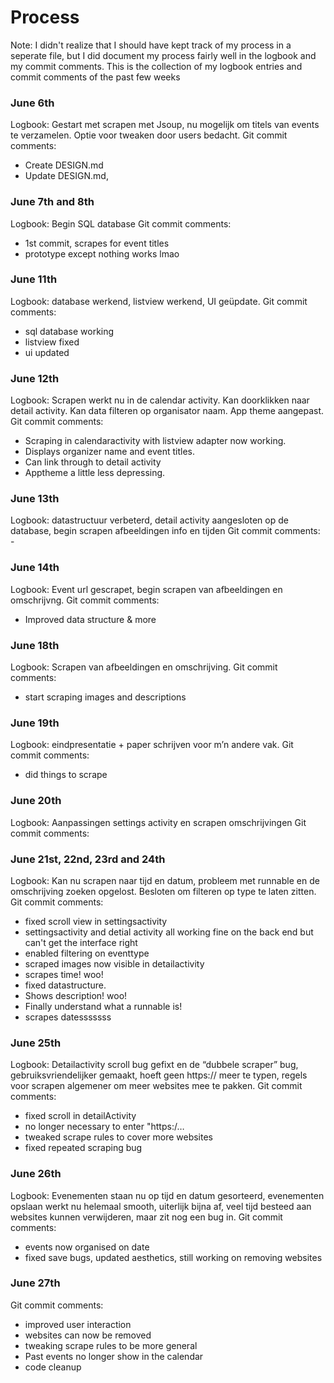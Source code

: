 # Process
Note: I didn't realize that I should have kept track of my process in a seperate file, but I did document my process fairly well in the logbook and my commit comments.
This is the collection of my logbook entries and commit comments of the past few weeks

### June 6th
Logbook: Gestart met scrapen met Jsoup, nu mogelijk om titels van events te verzamelen. Optie voor tweaken door users bedacht.
Git commit comments:
- Create DESIGN.md
- Update DESIGN.md,
### June 7th and 8th
Logbook: Begin SQL database
Git commit comments:
- 1st commit, scrapes for event titles
- prototype except nothing works lmao
### June 11th
Logbook: database werkend, listview werkend, UI geüpdate.
Git commit comments:
- sql database working
- listview fixed
- ui updated
### June 12th
Logbook: Scrapen werkt nu in de calendar activity. Kan doorklikken naar detail activity. Kan data filteren op organisator naam. App theme aangepast.
Git commit comments:
- Scraping in calendaractivity with listview adapter now working.
- Displays organizer name and event titles.
- Can link through to detail activity
- Apptheme a little less depressing.
### June 13th
Logbook: datastructuur verbeterd, detail activity aangesloten op de database, begin scrapen afbeeldingen info en tijden
Git commit comments: -
### June 14th
Logbook: Event url gescrapet, begin scrapen van afbeeldingen en omschrijvng.
Git commit comments:
- Improved data structure & more
### June 18th
Logbook: Scrapen van afbeeldingen en omschrijving.
Git commit comments:
- start scraping images and descriptions
### June 19th
Logbook: eindpresentatie + paper schrijven voor m’n andere vak.
Git commit comments:
- did things to scrape
### June 20th
Logbook: Aanpassingen settings activity en scrapen omschrijvingen
Git commit comments:
### June 21st, 22nd, 23rd and 24th
Logbook: Kan nu scrapen naar tijd en datum, probleem met runnable en de omschrijving zoeken opgelost. Besloten om filteren op type te laten zitten.
Git commit comments:
- fixed scroll view in settingsactivity
- settingsactivity and detial activity all working fine on the back end but can't get the interface right
- enabled filtering on eventtype
- scraped images now visible in detailactivity
- scrapes time! woo!
- fixed datastructure.
- Shows description! woo!
- Finally understand what a runnable is!
- scrapes datesssssss
### June 25th
Logbook: Detailactivity scroll bug gefixt en de “dubbele scraper” bug, gebruiksvriendelijker gemaakt, hoeft geen https:// meer te typen, regels voor scrapen algemener om meer websites mee te pakken.
Git commit comments:
- fixed scroll in detailActivity
- no longer necessary to enter "https:/…
- tweaked scrape rules to cover more websites
- fixed repeated scraping bug
### June 26th
Logbook: Evenementen staan nu op tijd en datum gesorteerd, evenementen opslaan werkt nu helemaal smooth, uiterlijk bijna af, veel tijd besteed aan websites kunnen verwijderen, maar zit nog een bug in.
Git commit comments:
- events now organised on date
- fixed save bugs, updated aesthetics, still working on removing websites
### June 27th
Git commit comments:
- improved user interaction
- websites can now be removed
- tweaking scrape rules to be more general
- Past events no longer show in the calendar
- code cleanup
